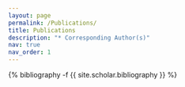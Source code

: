 ```yaml
---
layout: page
permalink: /Publications/
title: Publications
description: "* Corresponding Author(s)"
nav: true
nav_order: 1
---
```

<!-- _pages/publications.md -->
<div class="publications">

{% bibliography -f {{ site.scholar.bibliography }} %}

</div>
